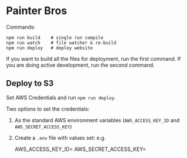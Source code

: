 Painter Bros
=======================

Commands:

    npm run build    # single run compile
    npm run watch    # file watcher & re-build
    npm run deploy   # deploy website

If you want to build all the files for deployment, run the first command.
If you are doing active development, run the second command.

## Deploy to S3

Set AWS Credentials and run `npm run deploy`.

Two options to set the credentials:

  1. As the standard AWS environment variables (`AWS_ACCESS_KEY_ID` and `AWS_SECRET_ACCESS_KEY`)
  2. Create a `.env` file with values set: e.g.

        AWS_ACCESS_KEY_ID=<access key id>
        AWS_SECRET_ACCESS_KEY=<secret access key>

